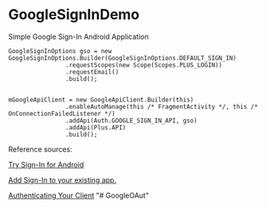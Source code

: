 # GoogleSignInDemo
Simple Google Sign-In Android Application

```
GoogleSignInOptions gso = new GoogleSignInOptions.Builder(GoogleSignInOptions.DEFAULT_SIGN_IN)
                .requestScopes(new Scope(Scopes.PLUS_LOGIN))
                .requestEmail()
                .build();


mGoogleApiClient = new GoogleApiClient.Builder(this)
                .enableAutoManage(this /* FragmentActivity */, this /* OnConnectionFailedListener */)
                .addApi(Auth.GOOGLE_SIGN_IN_API, gso)
                .addApi(Plus.API)
                .build();
```

Reference sources:

[Try Sign-In for Android](https://developers.google.com/identity/sign-in/android/start)

[Add Sign-In to your existing app.](https://developers.google.com/identity/sign-in/android/start-integrating)

[Authenticating Your Client](https://developers.google.com/android/guides/client-auth)
"# GoogleOAut" 
